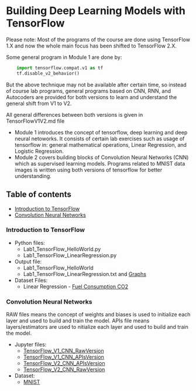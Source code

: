 # Building Deep Learning Models with TensorFlow

Please note: Most of the programs of the course are done using TensorFlow 1.X and 
now the whole main focus has been shifted to TensorFlow 2.X.

Some general program in Module 1 are done by:

```python      
    import tensorflow.compat.v1 as tf
    tf.disable_v2_behavior() 
```

But the above technique may not be available after certain time, so instead of course
lab programs, general programs based on CNN, RNN, and Autocoders are provided for both 
versions to learn and understand the general shift from V1 to V2.

All general differences between both versions is given in TensorFlowV1V2.md file


* Module 1 introduces the concept of tensorflow, deep learning and deep neural netoworks. It consists of certain lab exercises such as usage of tensorflow in: general mathematical operations, Linear Regression, and Logistic Regression.
* Module 2 covers building blocks of Convolution Neural Networks (CNN) which as supervised learning models. Programs related to MNIST data images is written using both versions of tensorflow for better understanding. 

## Table of contents
* [Introduction to TensorFlow](#introduction-to-tensorflow)
* [Convolution Neural Networks](#convolution-neural-networks)

### Introduction to TensorFlow

* Python files: 
  * Lab1_TensorFlow_HelloWorld.py
  * Lab1_TensorFlow_LinearRegression.py
* Output file: 
  * Lab1_TensorFlow_HelloWorld
  * Lab1_TensorFlow_LinearRegression.txt and [Graphs](https://github.com/worklifesg/Deep-Learning-Specialization/blob/master/Building%20Deep%20Learning%20Models%20with%20TensorFlow/Module1/Lab1_TensorFlow_LinearRegression_Graphs.pdf) 
* Dataset Files:
  * Linear Regression - [Fuel Consumption CO2](https://github.com/worklifesg/Deep-Learning-Specialization/blob/master/Building%20Deep%20Learning%20Models%20with%20TensorFlow/Module1/FuelConsumptionCo2.csv)


### Convolution Neural Networks

RAW files means the concept of weights and biases is used to initialize each layer and used to build and train the model.
APIs file means layers/estimators are used to nitialize each layer and used to build and train the model.

* Jupyter files: 
  * [TensorFlow_V1_CNN_RawVersion](https://github.com/worklifesg/Deep-Learning-Specialization/blob/master/Building%20Deep%20Learning%20Models%20with%20TensorFlow/Module2/TensorFlow_V1_CNN_RawVersion.ipynb)
  * [TensorFlow_V1_CNN_APIsVersion](https://github.com/worklifesg/Deep-Learning-Specialization/blob/master/Building%20Deep%20Learning%20Models%20with%20TensorFlow/Module2/TensorFlow_V1_CNN_APIsVersion.ipynb)
  * [TensorFlow_V2_CNN_APIsVersion](https://github.com/worklifesg/Deep-Learning-Specialization/blob/master/Building%20Deep%20Learning%20Models%20with%20TensorFlow/Module2/TensorFlow_V2_CNN_APIsVersion.ipynb)
  * [TensorFlow_V2_CNN_RawVersion](https://github.com/worklifesg/Deep-Learning-Specialization/blob/master/Building%20Deep%20Learning%20Models%20with%20TensorFlow/Module2/TensorFlow_V2_CNN_RawVersion.ipynb)
* Dataset:
  * [MNIST](http://yann.lecun.com/exdb/mnist/)
